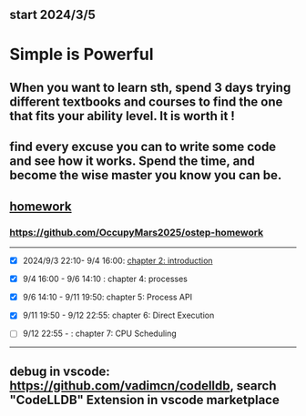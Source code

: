 ## start 2024/3/5
# Simple is Powerful
## When you want to learn sth, spend 3 days trying different textbooks and courses to find the one that fits your ability level. It is worth it !
## find every excuse you can to write some code and see how it works. Spend the time, and become the wise master you know you can be.
## [homework](https://pages.cs.wisc.edu/~remzi/OSTEP/Homework/homework.html)

### https://github.com/OccupyMars2025/ostep-homework

---

- [x] 2024/9/3 22:10- 9/4 16:00: [chapter 2: introduction](https://pages.cs.wisc.edu/~remzi/OSTEP/intro.pdf)
- [x] 9/4 16:00 - 9/6 14:10 : chapter 4: processes
- [x] 9/6 14:10 - 9/11 19:50: chapter 5: Process API
- [x] 9/11 19:50 - 9/12 22:55: chapter 6: Direct Execution
- [ ] 9/12 22:55 - : chapter 7: CPU Scheduling


---

## debug in vscode: https://github.com/vadimcn/codelldb, search "CodeLLDB" Extension in vscode marketplace
